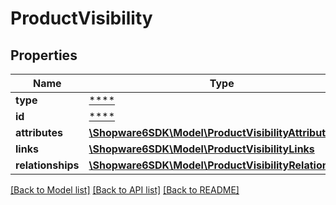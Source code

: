 # ProductVisibility

## Properties
Name | Type | Description | Notes
------------ | ------------- | ------------- | -------------
**type** | [****](.md) |  | [optional] 
**id** | [****](.md) |  | [optional] 
**attributes** | [**\Shopware6SDK\Model\ProductVisibilityAttributes**](ProductVisibilityAttributes.md) |  | [optional] 
**links** | [**\Shopware6SDK\Model\ProductVisibilityLinks**](ProductVisibilityLinks.md) |  | [optional] 
**relationships** | [**\Shopware6SDK\Model\ProductVisibilityRelationships**](ProductVisibilityRelationships.md) |  | [optional] 

[[Back to Model list]](../../README.md#documentation-for-models) [[Back to API list]](../../README.md#documentation-for-api-endpoints) [[Back to README]](../../README.md)


